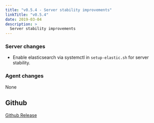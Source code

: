 ```yaml
---
title: "v0.5.4 - Server stability improvements"
linkTitle: "v0.5.4"
date: 2019-03-04
description: >
  Server stability improvements
---
```


### Server changes

* Enable elasticsearch via systemctl in `setup-elastic.sh` for server stability.

### Agent changes

None

## Github

[Github Release](https://github.com/natlas/natlas/releases/tag/v0.5.4)
